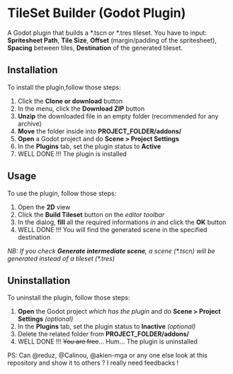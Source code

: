 # TileSet Builder (Godot Plugin)
A Godot plugin that builds a *.tscn or *.tres tileset. You have to input: **Spritesheet Path**, **Tile Size**, **Offset** (margin/padding of the spritesheet), **Spacing** between tiles, **Destination** of the generated tileset.

## Installation
To install the plugin,follow those steps:
1. Click the **Clone or download** button
2. In the menu, click the **Download ZIP** button
3. **Unzip** the downloaded file in an empty folder (recommended for any archive)
4. **Move** the folder inside into **PROJECT_FOLDER/addons/**
5. **Open** a Godot project and do **Scene > Project Settings**
6. In the **Plugins** tab, set the plugin status to **Active**
7. WELL DONE !!! The plugin is installed
	
## Usage
To use the plugin, follow those steps:
1. Open the **2D** view
2. Click the **Build Tileset** button on the _editor toolbar_
3. In the dialog, **fill** all the required informations _in_ and click the **OK** button
4. WELL DONE !!! You will find the generated scene in the specified destination

_NB: If you check **Generate intermediate scene**, a scene (\*.tscn) will be generated instead of a tileset (\*.tres)_

## Uninstallation
To uninstall the plugin, follow those steps:
1. **Open** the Godot project _which has the plugin_ and do **Scene > Project Settings** _(optional)_
2. In the **Plugins** tab, set the plugin status to **Inactive** _(optional)_
3. Delete the related folder from **PROJECT_FOLDER/addons/**
7. WELL DONE !!! ~~You are free~~... Hum... The plugin is uninstalled

PS: Can @reduz, @Calinou, @akien-mga or any one else look at this repository and show it to others ? I really need feedbacks !
